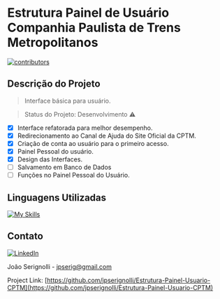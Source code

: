 # Estrutura Painel de Usuário Companhia Paulista de Trens Metropolitanos

<p>
  <a href="https://github.com/jpserignolli/Estrutura-Painel-Usuario-CPTM/graphs/contributors"> 
    <img src="https://img.shields.io/github/contributors/Louis3797/awesome-readme-template" alt="contributors" />
  </a>
</p>

## Descrição do Projeto
> Interface básica para usuário.

> Status do Projeto: Desenvolvimento :warning:
- [x]  Interface refatorada para melhor desempenho.
- [x]  Redirecionamento ao Canal de Ajuda do Site Oficial da CPTM.
- [x]  Criação de conta ao usuário para o primeiro acesso.
- [x]  Painel Pessoal do usuário.
- [x]  Design das Interfaces.
- [ ]  Salvamento em Banco de Dados
- [ ]  Funções no Painel Pessoal do Usuário.

## Linguagens Utilizadas
[![My Skills](https://skillicons.dev/icons?i=cs,mysql,java,html,css,js)](https://skillicons.dev)

[linkedin-shield]: https://img.shields.io/badge/-LinkedIn-black.svg?style=for-the-badge&logo=linkedin&colorB=555
[linkedin-url]: https://linkedin.com/in/joãoserignolli


## Contato
[![LinkedIn][linkedin-shield]][linkedin-url]

João Serignolli - jpserig@gmail.com

Project Link: [https://github.com/jpserignolli/Estrutura-Painel-Usuario-CPTM](https://github.com/jpserignolli/Estrutura-Painel-Usuario-CPTM)

